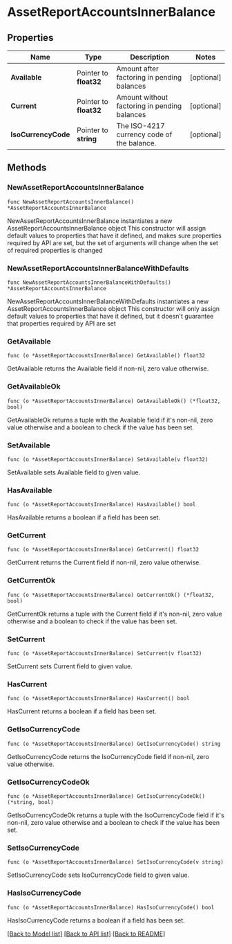 # AssetReportAccountsInnerBalance

## Properties

Name | Type | Description | Notes
------------ | ------------- | ------------- | -------------
**Available** | Pointer to **float32** | Amount after factoring in pending balances | [optional] 
**Current** | Pointer to **float32** | Amount without factoring in pending balances | [optional] 
**IsoCurrencyCode** | Pointer to **string** | The ISO-4217 currency code of the balance. | [optional] 

## Methods

### NewAssetReportAccountsInnerBalance

`func NewAssetReportAccountsInnerBalance() *AssetReportAccountsInnerBalance`

NewAssetReportAccountsInnerBalance instantiates a new AssetReportAccountsInnerBalance object
This constructor will assign default values to properties that have it defined,
and makes sure properties required by API are set, but the set of arguments
will change when the set of required properties is changed

### NewAssetReportAccountsInnerBalanceWithDefaults

`func NewAssetReportAccountsInnerBalanceWithDefaults() *AssetReportAccountsInnerBalance`

NewAssetReportAccountsInnerBalanceWithDefaults instantiates a new AssetReportAccountsInnerBalance object
This constructor will only assign default values to properties that have it defined,
but it doesn't guarantee that properties required by API are set

### GetAvailable

`func (o *AssetReportAccountsInnerBalance) GetAvailable() float32`

GetAvailable returns the Available field if non-nil, zero value otherwise.

### GetAvailableOk

`func (o *AssetReportAccountsInnerBalance) GetAvailableOk() (*float32, bool)`

GetAvailableOk returns a tuple with the Available field if it's non-nil, zero value otherwise
and a boolean to check if the value has been set.

### SetAvailable

`func (o *AssetReportAccountsInnerBalance) SetAvailable(v float32)`

SetAvailable sets Available field to given value.

### HasAvailable

`func (o *AssetReportAccountsInnerBalance) HasAvailable() bool`

HasAvailable returns a boolean if a field has been set.

### GetCurrent

`func (o *AssetReportAccountsInnerBalance) GetCurrent() float32`

GetCurrent returns the Current field if non-nil, zero value otherwise.

### GetCurrentOk

`func (o *AssetReportAccountsInnerBalance) GetCurrentOk() (*float32, bool)`

GetCurrentOk returns a tuple with the Current field if it's non-nil, zero value otherwise
and a boolean to check if the value has been set.

### SetCurrent

`func (o *AssetReportAccountsInnerBalance) SetCurrent(v float32)`

SetCurrent sets Current field to given value.

### HasCurrent

`func (o *AssetReportAccountsInnerBalance) HasCurrent() bool`

HasCurrent returns a boolean if a field has been set.

### GetIsoCurrencyCode

`func (o *AssetReportAccountsInnerBalance) GetIsoCurrencyCode() string`

GetIsoCurrencyCode returns the IsoCurrencyCode field if non-nil, zero value otherwise.

### GetIsoCurrencyCodeOk

`func (o *AssetReportAccountsInnerBalance) GetIsoCurrencyCodeOk() (*string, bool)`

GetIsoCurrencyCodeOk returns a tuple with the IsoCurrencyCode field if it's non-nil, zero value otherwise
and a boolean to check if the value has been set.

### SetIsoCurrencyCode

`func (o *AssetReportAccountsInnerBalance) SetIsoCurrencyCode(v string)`

SetIsoCurrencyCode sets IsoCurrencyCode field to given value.

### HasIsoCurrencyCode

`func (o *AssetReportAccountsInnerBalance) HasIsoCurrencyCode() bool`

HasIsoCurrencyCode returns a boolean if a field has been set.


[[Back to Model list]](../README.md#documentation-for-models) [[Back to API list]](../README.md#documentation-for-api-endpoints) [[Back to README]](../README.md)


